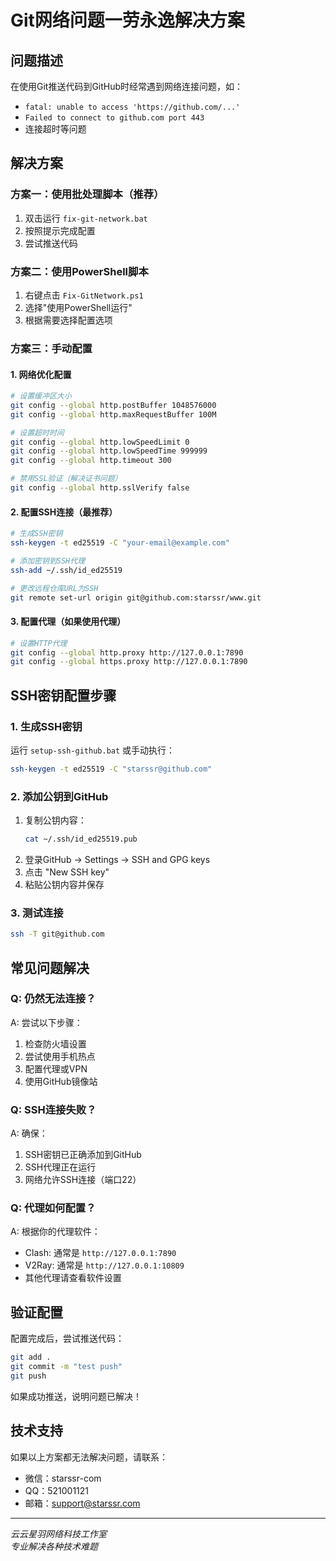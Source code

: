 # Git网络问题一劳永逸解决方案

## 问题描述
在使用Git推送代码到GitHub时经常遇到网络连接问题，如：
- `fatal: unable to access 'https://github.com/...'`
- `Failed to connect to github.com port 443`
- 连接超时等问题

## 解决方案

### 方案一：使用批处理脚本（推荐）
1. 双击运行 `fix-git-network.bat`
2. 按照提示完成配置
3. 尝试推送代码

### 方案二：使用PowerShell脚本
1. 右键点击 `Fix-GitNetwork.ps1`
2. 选择"使用PowerShell运行"
3. 根据需要选择配置选项

### 方案三：手动配置

#### 1. 网络优化配置
```bash
# 设置缓冲区大小
git config --global http.postBuffer 1048576000
git config --global http.maxRequestBuffer 100M

# 设置超时时间
git config --global http.lowSpeedLimit 0
git config --global http.lowSpeedTime 999999
git config --global http.timeout 300

# 禁用SSL验证（解决证书问题）
git config --global http.sslVerify false
```

#### 2. 配置SSH连接（最推荐）
```bash
# 生成SSH密钥
ssh-keygen -t ed25519 -C "your-email@example.com"

# 添加密钥到SSH代理
ssh-add ~/.ssh/id_ed25519

# 更改远程仓库URL为SSH
git remote set-url origin git@github.com:starssr/www.git
```

#### 3. 配置代理（如果使用代理）
```bash
# 设置HTTP代理
git config --global http.proxy http://127.0.0.1:7890
git config --global https.proxy http://127.0.0.1:7890
```

## SSH密钥配置步骤

### 1. 生成SSH密钥
运行 `setup-ssh-github.bat` 或手动执行：
```bash
ssh-keygen -t ed25519 -C "starssr@github.com"
```

### 2. 添加公钥到GitHub
1. 复制公钥内容：
   ```bash
   cat ~/.ssh/id_ed25519.pub
   ```
2. 登录GitHub → Settings → SSH and GPG keys
3. 点击 "New SSH key"
4. 粘贴公钥内容并保存

### 3. 测试连接
```bash
ssh -T git@github.com
```

## 常见问题解决

### Q: 仍然无法连接？
A: 尝试以下步骤：
1. 检查防火墙设置
2. 尝试使用手机热点
3. 配置代理或VPN
4. 使用GitHub镜像站

### Q: SSH连接失败？
A: 确保：
1. SSH密钥已正确添加到GitHub
2. SSH代理正在运行
3. 网络允许SSH连接（端口22）

### Q: 代理如何配置？
A: 根据你的代理软件：
- Clash: 通常是 `http://127.0.0.1:7890`
- V2Ray: 通常是 `http://127.0.0.1:10809`
- 其他代理请查看软件设置

## 验证配置

配置完成后，尝试推送代码：
```bash
git add .
git commit -m "test push"
git push
```

如果成功推送，说明问题已解决！

## 技术支持

如果以上方案都无法解决问题，请联系：
- 微信：starssr-com
- QQ：521001121
- 邮箱：support@starssr.com

---
*云云星羽网络科技工作室*  
*专业解决各种技术难题*
